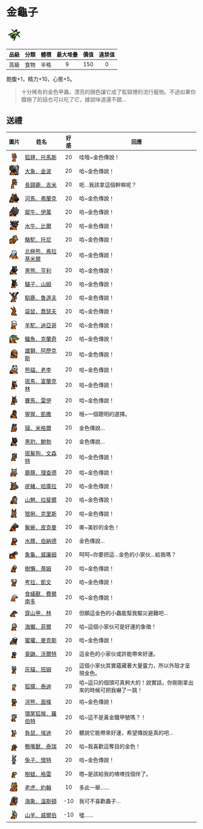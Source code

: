 # 金龜子

![img](images/item_pic_JGZ.png)

|品級|分類|體積|最大堆疊|價值|違禁值|
|:--:|:--:|:--:|:--:|:--:|:--:|
|高級|食物|半格|9|150|0|

飽腹+1，精力+10，心態+5。

> 十分稀有的金色甲蟲，漂亮的顏色讓它成了監獄裡的流行寵物。不過如果你餓極了的話也可以吃了它，據說味道還不錯…

## 送禮

|圖片|姓名|好感|回應|
|:--:|--|:--:|--|
|![img](images/fox.png)|[狐貍．托馬斯](狐貍．托馬斯.md)|20|哇哦\~金色傳說！|
|![img](images/elephant.png)|[大象．金波](大象．金波.md)|20|哈\~金色傳說！|
|![img](images/giraffe.png)|[長頸鹿．吉米](長頸鹿．吉米.md)|20|呃…我該拿這個幹嘛呢？|
|![img](images/hippopotamus.png)|[河馬．弗蘭克](河馬．弗蘭克.md)|20|哈\~金色傳說！|
|![img](images/rhinoceros.png)|[犀牛．伊萬](犀牛．伊萬.md)|20|哈\~金色傳說！|
|![img](images/AfricanBuffalo.png)|[水牛．比爾](水牛．比爾.md)|20|哈\~金色傳說！|
|![img](images/camel.png)|[駱駝．托尼](駱駝．托尼.md)|20|哈\~金色傳說！|
|![img](images/PolarBear.png)|[北極熊．弗拉基米爾](北極熊．弗拉基米爾.md)|20|哈\~金色傳說！|
|![img](images/BlackBear.png)|[黑熊．亨利](黑熊．亨利.md)|20|哈\~金色傳說！|
|![img](images/donkey.png)|[驢子．山姆](驢子．山姆.md)|20|哈\~金色傳說！|
|![img](images/reindeer.png)|[馴鹿．魯道夫](馴鹿．魯道夫.md)|20|哈\~金色傳說！|
|![img](images/kangaroo.png)|[袋鼠．喬瑟夫](袋鼠．喬瑟夫.md)|20|哈\~金色傳說！|
|![img](images/Alpaca.png)|[羊駝．迪亞哥](羊駝．迪亞哥.md)|20|哈\~金色傳說！|
|![img](images/crocodile.png)|[鱷魚．克蘭奇](鱷魚．克蘭奇.md)|20|哈\~金色傳說！|
|![img](images/lion.png)|[雄獅．阿歷克斯](雄獅．阿歷克斯.md)|20|哈\~金色傳說！|
|![img](images/panda.png)|[熊貓．老李](熊貓．老李.md)|20|哈\~金色傳說！|
|![img](images/zebra.png)|[斑馬．富蘭克林](斑馬．富蘭克林.md)|20|哈\~金色傳說！|
|![img](images/horse.png)|[賽馬．雷伊](賽馬．雷伊.md)|20|哈\~金色傳說！|
|![img](images/chimpanzee.png)|[猩猩．凱撒](猩猩．凱撒.md)|20|哦\~一個聰明的選擇。|
|![img](images/tapir.png)|[貘．米格爾](貘．米格爾.md)|20|金色傳說…|
|![img](images/BlackPanther.png)|[黑豹．鮑勃](黑豹．鮑勃.md)|20|金色傳說…|
|![img](images/SpottedHyaena.png)|[斑鬣狗．文森特](斑鬣狗．文森特.md)|20|哈\~金色傳說！|
|![img](images/DeerDolphin.png)|[鹿豚．理查德](鹿豚．理查德.md)|20|哈\~金色傳說！|
|![img](images/Warthog.png)|[疣豬．哈庫拉](疣豬．哈庫拉.md)|20|哈\~金色傳說！|
|![img](images/Mandrill.png)|[山魈．拉斐爾](山魈．拉斐爾.md)|20|哈\~金色傳說！|
|![img](images/Lynx.png)|[猞猁．克里斯](猞猁．克里斯.md)|20|哈\~金色傳說！|
|![img](images/MarineIguana.png)|[鬣蜥．皮克曼](鬣蜥．皮克曼.md)|20|嘶\~美妙的金色！|
|![img](images/Capybara.png)|[水豚．伯納德](水豚．伯納德.md)|20|金色傳說…|
|![img](images/Tortoise.png)|[象龜．威廉姆](象龜．威廉姆.md)|20|呵呵\~你要把這…金色的小家伙…給我嗎？|
|![img](images/sloth.png)|[樹懶．蒂姆](樹懶．蒂姆.md)|20|哈\~金色傳說！|
|![img](images/Koala.png)|[考拉．凱文](考拉．凱文.md)|20|哈\~金色傳說！|
|![img](images/Anteater.png)|[食蟻獸．費爾南多](食蟻獸．費爾南多.md)|20|哈\~金色傳說！|
|![img](images/pangolin.png)|[穿山甲．林](穿山甲．林.md)|20|但願這金色的小蟲能幫我驅災避難吧…|
|![img](images/SeaOtter.png)|[海獺．菲爾](海獺．菲爾.md)|20|哈\~這個小家伙可是好運的象徵！|
|![img](images/HoneyBadger.png)|[蜜獾．麥克斯](蜜獾．麥克斯.md)|20|哈\~金色傳說！|
|![img](images/skunk.png)|[臭鼬．沃爾特](臭鼬．沃爾特.md)|20|這金色的小家伙或許能帶來好運。|
|![img](images/cat.png)|[灰貓．班姆](灰貓．班姆.md)|20|這個小家伙其實蘊藏著大量靈力，所以外殼才呈現金色。|
|![img](images/meerkat.png)|[狐獴．泰迪](狐獴．泰迪.md)|20|哈\~這只的個頭可真夠大的！說實話，你剛剛拿出來的時候可把我嚇了一跳！|
|![img](images/Raccoon.png)|[浣熊．面條](浣熊．面條.md)|20|哈\~金色傳說！|
|![img](images/RingTailedLemur.png)|[環尾狐猴．羅伯特](環尾狐猴．羅伯特.md)|20|哈\~這不是黃金鐵甲號嗎？！|
|![img](images/Possum.png)|[負鼠．埃迪](負鼠．埃迪.md)|20|聽說它能帶來好運，希望傳說是真的吧…|
|![img](images/platypus.png)|[鴨嘴獸．泰瑞](鴨嘴獸．泰瑞.md)|20|哈\~我喜歡這奪目的金色！|
|![img](images/rabbit.png)|[兔子．懷特](兔子．懷特.md)|20|哈\~金色傳說！|
|![img](images/Treefrog.png)|[樹蛙．格雷](樹蛙．格雷.md)|20|嗯\~是該給我的喳喳找個伴了。|
|![img](images/tiger.png)|[老虎．約翰](老虎．約翰.md)|10|多此一舉……|
|![img](images/walrus.png)|[海象．溫斯頓](海象．溫斯頓.md)|-10|我可不喜歡蟲子…|
|![img](images/goat.png)|[山羊．威爾伯](山羊．威爾伯.md)|-10|噓……|


